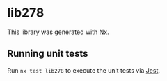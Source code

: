 # lib278

This library was generated with [Nx](https://nx.dev).

## Running unit tests

Run `nx test lib278` to execute the unit tests via [Jest](https://jestjs.io).

